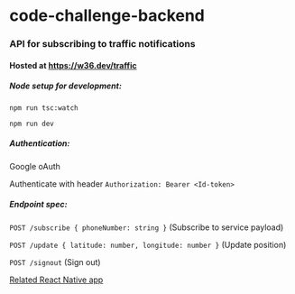 # code-challenge-backend

### API for subscribing to traffic notifications
#### Hosted at https://w36.dev/traffic

##### Node setup for development:

`npm run tsc:watch`

`npm run dev`

##### Authentication:

Google oAuth

Authenticate with header `Authorization: Bearer <Id-token>`

##### Endpoint spec:

`POST /subscribe { phoneNumber: string }` (Subscribe to service payload)

`POST /update { latitude: number, longitude: number }` (Update position)

`POST /signout` (Sign out)

[Related React Native app](https://github.com/kresdl/code-challenge-frontend)
